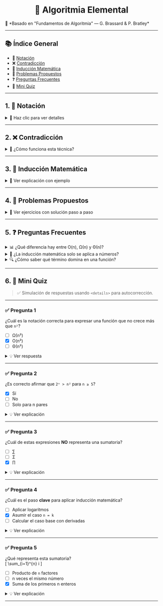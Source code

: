 <h1 align="center"> 🧠 Algoritmia Elemental  </h1>
📘 *Basado en "Fundamentos de Algoritmia" — G. Brassard & P. Bratley*

---

## 📚 Índice General

- 📝 [Notación](#1--notación)
- ❌ [Contradicción](#2--contradicción)
- 🧬 [Inducción Matemática](#3--inducción-matemática)
- 🧠 [Problemas Propuestos](#4--problemas-propuestos)
- ❓ [Preguntas Frecuentes](#5--preguntas-frecuentes)
- 🎯 [Mini Quiz](#6--mini-quiz)
---

## 1. 📐 Notación

<details>
<summary>📘 Haz clic para ver detalles</summary>

### 🔢 Notación Matemática

Las notaciones básicas permiten describir fórmulas compactas:

- **Sumatorias**: `∑`  
  \[
  \sum_{i=1}^{n} i = \frac{n(n+1)}{2}
  \]
- **Productos**: `∏`  
  \[
  \prod_{i=1}^{n} i = n!
  \]
- **Funciones**:  
  f(n) = 3n² + 2n + 1 → Dominada por **n²** a gran escala.

---

### 📈 Notación Asintótica

| Notación | Se lee como         | Significado                            | Ejemplo               |
|----------|---------------------|----------------------------------------|------------------------|
| O(f(n))  | "Orden de"          | Cota superior (comportamiento máximo)  | f(n) = O(n²)           |
| Ω(f(n))  | "Omega de"          | Cota inferior (mínimo crecimiento)     | f(n) = Ω(n log n)      |
| Θ(f(n))  | "Theta de"          | Cota ajustada (exacto a gran escala)   | f(n) = Θ(n)            |

✅ **Tip**: Esta notación permite comparar algoritmos de forma independiente del hardware.

</details>

---

## 2. ❌ Contradicción

<details>
<summary>🧩 ¿Cómo funciona esta técnica?</summary>

### 🧠 Lógica de la contradicción

1. Se **asume lo contrario** de lo que se quiere demostrar.
2. Se sigue un razonamiento lógico.
3. Si se llega a un **absurdo o contradicción**, la suposición inicial debe ser falsa.

---

### 🧪 Ejemplo: √2 es irracional

Supongamos que √2 = a/b, con a y b enteros coprimos.

- Elevando al cuadrado: 2 = a²/b² ⇒ a² = 2b²
- Entonces, a² es par ⇒ a es par ⇒ a = 2k
- Sustituimos y deducimos que b también es par

⚠️ Contradicción: ¡a y b no eran coprimos si ambos son pares!

✅ Por lo tanto, √2 **no es racional**.

</details>

---

## 3. 🧬 Inducción Matemática

<details>
<summary>📖 Ver explicación con ejemplo</summary>

La **inducción matemática** es una técnica de demostración fundamental.

### 🧱 Estructura

1. **Paso base**: se prueba para n = n₀ (generalmente 0 o 1).
2. **Paso inductivo**: se asume que vale para `n = k` y se prueba para `n = k + 1`.

---

### 🧮 Ejemplo clásico

**Demostrar que:**  
\[
1 + 2 + \dots + n = \frac{n(n + 1)}{2}
\]

- **Paso base**: n = 1  
  1 = 1(1+1)/2 = 1 ✅

- **Paso inductivo**:  
  Supón válida para n = k  
  \[
  1 + 2 + \dots + k = \frac{k(k + 1)}{2}
  \]

  Queremos demostrar:
  \[
  \left(\frac{k(k + 1)}{2}\right) + (k + 1) = \frac{(k + 1)(k + 2)}{2}
  \]

✅ ¡Se cumple! Entonces la fórmula vale para todo n ∈ ℕ.

---

📌 **Analogía**: como fichas de dominó que caen una tras otra si empujas la primera y cada una empuja la siguiente.

</details>

---

## 4. 🧠 Problemas Propuestos

<details>
<summary>🎯 Ver ejercicios con solución paso a paso</summary>

### ✍️ Problema 1: Complejidad Asintótica  
**¿Cuál es la complejidad de:**  
`f(n) = 4n³ + 2n log n + 5`

<details>
<summary>✅ Ver solución</summary>

- Termino dominante: 4n³  
- Otros crecen más lento  
⇒ f(n) = **O(n³)** ✅

</details>

---

### ✍️ Problema 2: Contradicción  
**Demuestra:**  
No existen enteros impares cuyo cuadrado sea divisible por 4.

<details>
<summary>✅ Ver solución</summary>

Todo impar: (2k + 1)  
(2k + 1)² = 4k² + 4k + 1 = impar  
⚠️ Nunca divisible por 4  
✅ Contradicción si asumimos lo contrario

</details>

---

### ✍️ Problema 3: Inducción  
**Demuestra que:**  
`2ⁿ > n²` para todo `n ≥ 5`

<details>
<summary>✅ Ver solución</summary>

**Base**:  
n = 5 → 2⁵ = 32 > 25 = 5² ✅

**Inducción**:  
Supón que 2ᵏ > k²  
Probar que 2ᵏ⁺¹ > (k + 1)²

2ᵏ⁺¹ = 2·2ᵏ > 2·k²  
Si 2·k² ≥ (k + 1)² para k ≥ 5, se cumple  
✅ Demostrado por desigualdad cuadrática

</details>

</details>

---

## 5. ❓ Preguntas Frecuentes

<details>
<summary>📊 ¿Qué diferencia hay entre O(n), Ω(n) y Θ(n)?</summary>

- **O(n)**: cota **superior** — cuánto *como máximo* crece una función.
- **Ω(n)**: cota **inferior** — cuánto *como mínimo* crece.
- **Θ(n)**: cota **ajustada** — si crece *exactamente* como n.

</details>

<details>
<summary>🔁 ¿La inducción matemática solo se aplica a números?</summary>

No. También puede aplicarse a **estructuras de datos**, **propiedades de grafos**, **series lógicas**, etc.

</details>

<details>
<summary>🔍 ¿Cómo saber qué término domina en una función?</summary>

Evalúa el **crecimiento** cuando `n → ∞`.  
Ejemplo:  
f(n) = 3n² + 100n + 5  
Dominante: `n²`  
✅ Ignora constantes y términos de menor orden.

</details>

---

## 6. 🧠 Mini Quiz

> ✅ Simulación de respuestas usando `<details>` para autocorrección.

---

### ✅ Pregunta 1  
¿Cuál es la notación correcta para expresar una función que no crece más que `n²`?

- [ ] Ω(n²)  
- [x] O(n²)  
- [ ] Θ(n²)

<details>
<summary>💡 Ver respuesta</summary>
✅ La notación **O(n²)** representa una **cota superior**.  
Es decir, el algoritmo no crece más rápido que n².
</details>

---

### ✅ Pregunta 2  
¿Es correcto afirmar que `2ⁿ > n²` para `n ≥ 5`?

- [x] Sí  
- [ ] No  
- [ ] Solo para n pares

<details>
<summary>💡 Ver explicación</summary>
✅ Por inducción matemática, se demuestra que `2ⁿ > n²` para todo `n ≥ 5`.  
El crecimiento exponencial supera al polinomial a partir de ese punto.
</details>

---

### ✅ Pregunta 3  
¿Cuál de estas expresiones **NO** representa una sumatoria?

- [ ] ∑  
- [ ] Σ  
- [x] ∏

<details>
<summary>💡 Ver explicación</summary>
✅ ∏ representa un **producto** acumulado, no una suma.  
∑ o Σ sí son símbolos válidos de sumatoria.
</details>

---

### ✅ Pregunta 4  
¿Cuál es el paso **clave** para aplicar inducción matemática?

- [ ] Aplicar logaritmos  
- [x] Asumir el caso `n = k`  
- [ ] Calcular el caso base con derivadas

<details>
<summary>💡 Ver explicación</summary>
✅ El paso inductivo parte de asumir que funciona para `n = k` y probar para `n = k + 1` .
</details>

---

### ✅ Pregunta 5  
¿Qué representa esta sumatoria?  
\[
\sum_{i=1}^{n} i
\]

- [ ] Producto de `n` factores  
- [ ] n veces el mismo número  
- [x] Suma de los primeros n enteros

<details>
<summary>💡 Ver explicación</summary>
✅ Representa `1 + 2 + 3 + ... + n`, cuya fórmula es `n(n+1)/2`.
</details>

---
